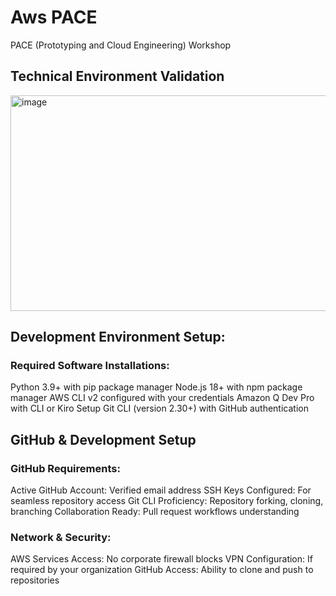 # Aws PACE
PACE (Prototyping and Cloud Engineering) Workshop

## Technical Environment Validation
<img width="622" height="345" alt="image" src="https://github.com/user-attachments/assets/8ec99594-c36c-43a9-bf39-42890204fd13" />


## Development Environment Setup:
### Required Software Installations:
Python 3.9+ with pip package manager
Node.js 18+ with npm package manager
AWS CLI v2 configured with your credentials
Amazon Q Dev Pro with CLI or Kiro Setup
Git CLI (version 2.30+) with GitHub authentication


## GitHub & Development Setup
### GitHub Requirements:
Active GitHub Account: Verified email address
SSH Keys Configured: For seamless repository access
Git CLI Proficiency: Repository forking, cloning, branching
Collaboration Ready: Pull request workflows understanding

### Network & Security:
AWS Services Access: No corporate firewall blocks
VPN Configuration: If required by your organization
GitHub Access: Ability to clone and push to repositories
